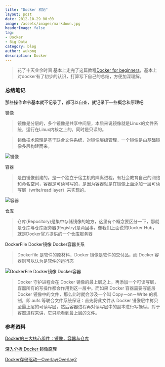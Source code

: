 ```yaml
---
title: "Docker 初始"
layout: post
date: 2012-10-29 00:00
image: /assets/images/markdown.jpg
headerImage: false
tag:
- Docker
- Big Data
category: blog
author: wukong
description: Docker 
---
```

> 花了十天业余时间  基本上走完了这篇教程[Docker for beginners](https://docker-curriculum.com/#introduction)，基本上对docker有了初步的认识，打算写下自己的总结，方便加深理解。


### 总结笔记

那些操作命令基本就不记录了，都可以自查，就记录下一些概念和原理吧

镜像
> 镜像是分层的，多个镜像是共享中间层，本质来说镜像就是Linux的文件系统，运行在Linux内核之上的，同时是只读的。

> 镜像技术原理是基于联合文件系统，对镜像层级管理，一个镜像是由基础镜像多层构建而来。


![镜像](https://user-gold-cdn.xitu.io/2019/9/7/16d0c272ef8e8adb?imageView2/0/w/1280/h/960/format/webp/ignore-error/1)

容器
> 是由镜像创建的，是一个独立于宿主机的隔离进程，有社会教育自己的网络和命名空间，容器是可读可写的，是因为容器就是在镜像上面添加一层可读写层（write/read layer）来实现的。

![容器](https://user-gold-cdn.xitu.io/2019/9/7/16d0c4c920a5c29a?imageView2/0/w/1280/h/960/format/webp/ignore-error/1)

仓库
> 仓库(Repository)是集中存储镜像的地方，这里有个概念要区分一下，那就是仓库与仓库服务器(Registry)是两回事，像我们上面说的Docker Hub，就是Docker官方提供的一个仓库服务器



DockerFile Docker镜像 Docker容器关系

> Dockerfile 是软件的原材料，Docker 镜像是软件的交付品，而 Docker 容器则可以认为是软件的运行态

![DockerFile Docker镜像 Docker容器](http://blog.daocloud.io/wp-content/uploads/2015/09/allen5.jpg)

> Docker 守护进程会在 Docker 镜像的最上层之上，再添加一个可读写层，容器所有的写操作都会作用到这一层中。而如果 Docker 容器需要写底层 Docker 镜像中的文件，那么此时就会涉及一个叫 Copy－on－Write 的机制，即 aufs 等联合文件系统保证：首先将此文件从 Docker 镜像层中拷贝至最上层的可读写层，然后容器进程再对读写层中的副本进行写操纵。对于容器进程来讲，它只能看到最上层的文件。


### 参考资料
[Docker的三大核心组件：镜像，容器与仓库](https://juejin.im/post/6844903938030845966)

[深入分析 Docker 镜像原理](http://blog.daocloud.io/principle-of-docker-image/)

[Docker存储驱动—Overlay/Overlay2](https://arkingc.github.io/2017/05/05/2017-05-05-docker-filesystem-overlay/)
